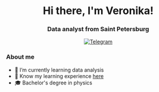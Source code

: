 <div id="header" align="center">
	<h1>Hi there, I'm Veronika!</h1>
	<h3>Data analyst from Saint Petersburg</h3>
</div>

<div id="socials" align="center">
	<a href="t.me/@veronika_kzntsv">
		<img src="https://img.shields.io/badge/Telegram-blue?style=for-the-badge&logo=telegram&logoColor=white" alt="Telegram"/>
	</a>
</div>

### About me
- 🌱 I’m currently learning data analysis
- :eyes: Know my learning experience [here](https://github.com/Veronika-kuznetsova/Learning-experience)
- :mortar_board: Bachelor's degree in physics 
